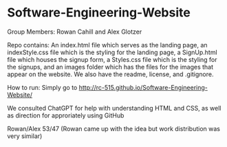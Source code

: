 # Software-Engineering-Website
Group Members: Rowan Cahill and Alex Glotzer

Repo contains: An index.html file which serves as the landing page, an indexStyle.css file which is the styling for the landing page, a SignUp.html file which houses the signup form, a Styles.css file which is the styling for the signups, and an images folder which has the files for the images that appear on the website. We also have the readme, license, and .gitignore.

How to run: Simply go to http://rc-515.github.io/Software-Engineering-Website/

We consulted ChatGPT for help with understanding HTML and CSS, as well as direction for approriately using GitHub

Rowan/Alex
53/47 (Rowan came up with the idea but work distribution was very similar)

